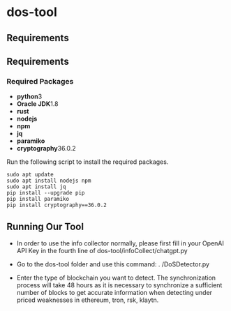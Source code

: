 # dos-tool


## Requirements
## Requirements

### Required Packages

* **python**3
* **Oracle JDK**1.8
* **rust**
* **nodejs**
* **npm**
* **jq**
* **paramiko**
* **cryptography**36.0.2

Run the following script to install the required packages.

```
sudo apt update
sudo apt install nodejs npm
sudo apt install jq
pip install --upgrade pip
pip install paramiko
pip install cryptography==36.0.2
```

## Running Our Tool

* In order to use the info collector normally, please first fill in your OpenAI API Key in the fourth line of dos-tool/infoCollect/chatgpt.py

* Go to the dos-tool folder and use this command: . /DoSDetector.py

* Enter the type of blockchain you want to detect. The synchronization process will take 48 hours as it is necessary to synchronize a sufficient number of blocks to get accurate information when detecting under priced weaknesses in ethereum, tron, rsk, klaytn.

